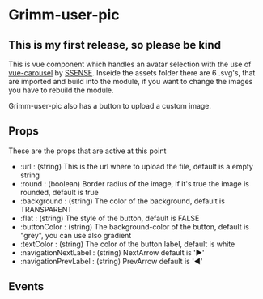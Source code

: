 # Grimm-user-pic
## This is my first release, so please be kind

This is vue component which handles an avatar selection with the use of [vue-carousel](https://github.com/SSENSE/vue-carousel) by [SSENSE](https://github.com/SSENSE). Inseide the assets folder there are 6 .svg's, that are imported and build into the module, if you want to change the images you have to rebuild the module. 

Grimm-user-pic also has a button to upload a custom image.


## Props

These are the props that are active at this point

- :url : (string) This is the url where to upload the file, default is a empty string
- :round : (boolean) Border radius of the image, if it's true the image is rounded, default is true
- :background : (string) The color of the background, default is TRANSPARENT
- :flat : (string) The style of the button, default is FALSE
- :buttonColor : (string) The background-color of the button, default is "grey", you can use also gradient
- :textColor : (string) The color of the button label, default is white
- :navigationNextLabel : (string) NextArrow default is '▶'
- :navigationPrevLabel : (string) PrevArrow default is '◀'

## Events

